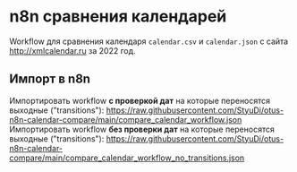 # n8n сравнения календарей
Workflow для сравнения календаря `calendar.csv` и `calendar.json` с сайта http://xmlcalendar.ru за 2022 год.

## Импорт в n8n
Импортировать workflow **с проверкой дат** на которые переносятся выходные ("transitions"): https://raw.githubusercontent.com/StyuDi/otus-n8n-calendar-compare/main/compare_calendar_workflow.json
Импортировать workflow **без проверки дат** на которые переносятся выходные ("transitions"): https://raw.githubusercontent.com/StyuDi/otus-n8n-calendar-compare/main/compare_calendar_workflow_no_transitions.json

